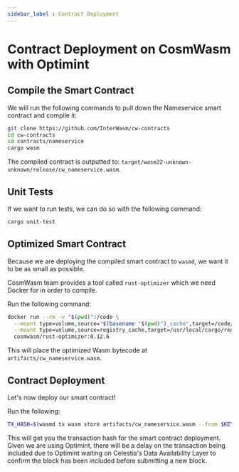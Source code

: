 ```yaml
---
sidebar_label : Contract Deployment
---
```


# Contract Deployment on CosmWasm with Optimint
<!-- markdownlint-disable MD013 -->

## Compile the Smart Contract

We will run the following commands to pull down the Nameservice
smart contract and compile it:

```sh
git clone https://github.com/InterWasm/cw-contracts
cd cw-contracts
cd contracts/nameservice
cargo wasm
```

The compiled contract is outputted to:
`target/wasm32-unknown-unknown/release/cw_nameservice.wasm`.

## Unit Tests

If we want to run tests, we can do so with the following command:

```sh
cargo unit-test
```

## Optimized Smart Contract

Because we are deploying the compiled smart contract to `wasmd`,
we want it to be as small as possible.

CosmWasm team provides a tool called `rust-optimizer` which we need
Docker for in order to compile.

Run the following command:

```sh
docker run --rm -v "$(pwd)":/code \
  --mount type=volume,source="$(basename "$(pwd)")_cache",target=/code/target \
  --mount type=volume,source=registry_cache,target=/usr/local/cargo/registry \
  cosmwasm/rust-optimizer:0.12.6
```

This will place the optimized Wasm bytecode at `artifacts/cw_nameservice.wasm`.

## Contract Deployment

Let's now deploy our smart contract!

Run the following:

```sh
TX_HASH=$(wasmd tx wasm store artifacts/cw_nameservice.wasm --from $KEY_NAME --keyring-backend test $TXFLAG --output json -y | jq -r '.txhash') 
```

This will get you the transaction hash for the smart contract deployment. Given
we are using Optimint, there will be a delay on the transaction being included
due to Optimint waiting on Celestia's Data Availability Layer to confirm the block
has been included before submitting a new block.
